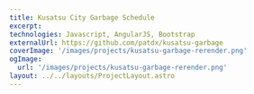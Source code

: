 ```yaml
---
title: Kusatsu City Garbage Schedule
excerpt:
technologies: Javascript, AngularJS, Bootstrap
externalUrl: https://github.com/patdx/kusatsu-garbage
coverImage: '/images/projects/kusatsu-garbage-rerender.png'
ogImage:
  url: '/images/projects/kusatsu-garbage-rerender.png'
layout: ../../layouts/ProjectLayout.astro
---
```

